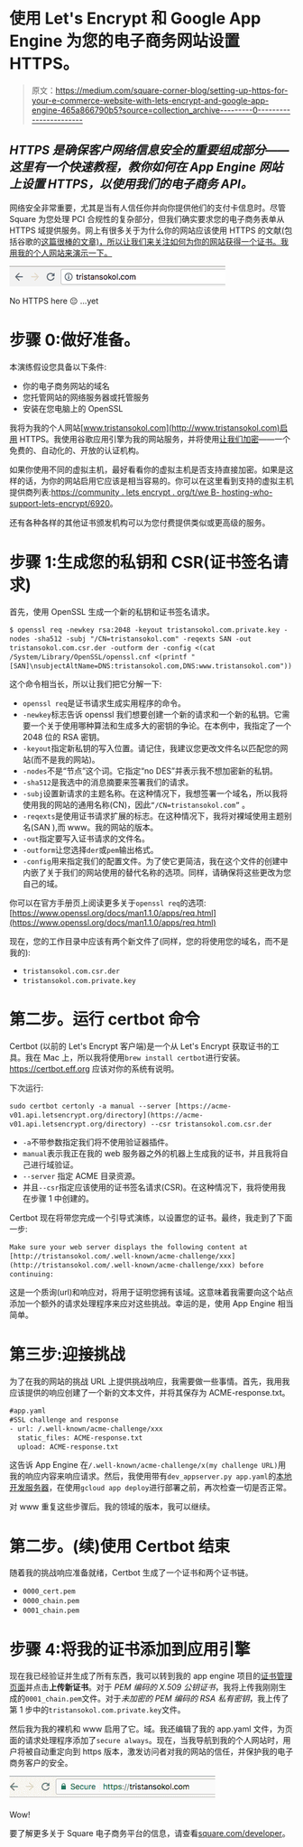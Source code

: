# 使用 Let's Encrypt 和 Google App Engine 为您的电子商务网站设置 HTTPS。

> 原文：<https://medium.com/square-corner-blog/setting-up-https-for-your-e-commerce-website-with-lets-encrypt-and-google-app-engine-465a866790b5?source=collection_archive---------0----------------------->

## *HTTPS 是确保客户网络信息安全的重要组成部分——这里有一个快速教程，教你如何在 App Engine 网站上设置 HTTPS，以使用我们的电子商务 API。*

网络安全非常重要，尤其是当有人信任你并向你提供他们的支付卡信息时。尽管 Square 为您处理 PCI 合规性的复杂部分，但我们确实要求您的电子商务表单从 HTTPS 域提供服务。网上有很多关于为什么你的网站应该使用 HTTPS 的文献(包括谷歌的[这篇很棒的文章)，所以让我们来关注如何为你的网站获得一个证书。我用我的个人网站来演示一下。](https://developers.google.com/web/fundamentals/security/encrypt-in-transit/why-https)

![](img/efe06d93705e8b983b6b42554765639d.png)

No HTTPS here 😔 …yet

# 步骤 0:做好准备。

本演练假设您具备以下条件:

*   你的电子商务网站的域名
*   您托管网站的网络服务器或托管服务
*   安装在您电脑上的 OpenSSL

我将为我的个人网站[www.tristansokol.com](http://www.tristansokol.com)启用 HTTPS。我使用谷歌应用引擎为我的网站服务，并将使用[让我们加密](https://letsencrypt.org/)——一个免费的、自动化的、开放的认证机构。

如果你使用不同的虚拟主机，最好看看你的虚拟主机是否支持直接加密。如果是这样的话，为你的网站启用它应该是相当容易的。你可以在这里看到支持的虚拟主机提供商列表:[https://community . lets encrypt . org/t/we B- hosting-who-support-lets-encrypt/6920](https://community.letsencrypt.org/t/web-hosting-who-support-lets-encrypt/6920)。

还有各种各样的其他证书颁发机构可以为您付费提供类似或更高级的服务。

# 步骤 1:生成您的私钥和 CSR(证书签名请求)

首先，使用 OpenSSL 生成一个新的私钥和证书签名请求。

```
$ openssl req -newkey rsa:2048 -keyout tristansokol.com.private.key -nodes -sha512 -subj "/CN=tristansokol.com" -reqexts SAN -out tristansokol.com.csr.der -outform der -config <(cat /System/Library/OpenSSL/openssl.cnf <(printf "[SAN]\nsubjectAltName=DNS:tristansokol.com,DNS:www.tristansokol.com"))
```

这个命令相当长，所以让我们把它分解一下:

*   `openssl req`是证书请求生成实用程序的命令。
*   `-newkey`标志告诉 openssl 我们想要创建一个新的请求和一个新的私钥。它需要一个关于使用哪种算法和生成多大的密钥的争论。在本例中，我指定了一个 2048 位的 RSA 密钥。
*   `-keyout`指定新私钥的写入位置。请记住，我建议您更改文件名以匹配您的网站(而不是我的网站)。
*   `-nodes`不是“节点”这个词。它指定“no DES”并表示我不想加密新的私钥。
*   `-sha512`是我选中的消息摘要来签署我们的请求。
*   `-subj`设置新请求的主题名称。在这种情况下，我想签署一个域名，所以我将使用我的网站的通用名称(CN)，因此`“/CN=tristansokol.com”` 。
*   `-reqexts`是使用证书请求扩展的标志。在这种情况下，我将对裸域使用主题别名(SAN ),而 www。我的网站的版本。
*   `-out`指定要写入证书请求的文件名。
*   `-outform`让您选择`der`或`pem`输出格式。
*   `-config`用来指定我们的配置文件。为了使它更简洁，我在这个文件的创建中内嵌了关于我们的网站使用的替代名称的选项。同样，请确保将这些更改为您自己的域。

你可以在官方手册页上阅读更多关于`openssl req`的选项:[https://www.openssl.org/docs/man1.1.0/apps/req.html](https://www.openssl.org/docs/man1.1.0/apps/req.html)

现在，您的工作目录中应该有两个新文件了(同样，您的将使用您的域名，而不是我的):

*   `tristansokol.com.csr.der`
*   `tristansokol.com.private.key`

# 第二步。运行 certbot 命令

Certbot (以前的 Let's Encrypt 客户端)是一个从 Let's Encrypt 获取证书的工具。我在 Mac 上，所以我将使用`brew install certbot`进行安装。https://certbot.eff.org 应该对你的系统有说明。

下次运行:

```
sudo certbot certonly -a manual --server [https://acme-v01.api.letsencrypt.org/directory](https://acme-v01.api.letsencrypt.org/directory) --csr tristansokol.com.csr.der
```

*   `-a`不带参数指定我们将不使用验证器插件。
*   `manual`表示我正在我的 web 服务器之外的机器上生成我的证书，并且我将自己进行域验证。
*   `--server` 指定 ACME 目录资源。
*   并且`--csr`指定应该使用的证书签名请求(CSR)。在这种情况下，我将使用我在步骤 1 中创建的。

Certbot 现在将带您完成一个引导式演练，以设置您的证书。最终，我走到了下面一步:

```
Make sure your web server displays the following content at [http://tristansokol.com/.well-known/acme-challenge/xxx](http://tristansokol.com/.well-known/acme-challenge/xxx) before continuing:
```

这是一个质询(url)和响应对，将用于证明您拥有该域。这意味着我需要向这个站点添加一个额外的请求处理程序来应对这些挑战。幸运的是，使用 App Engine 相当简单。

# 第三步:迎接挑战

为了在我的网站的挑战 URL 上提供挑战响应，我需要做一些事情。首先，我用我应该提供的响应创建了一个新的文本文件，并将其保存为 ACME-response.txt。

```
#app.yaml
#SSL challenge and response
- url: /.well-known/acme-challenge/xxx
  static_files: ACME-response.txt
  upload: ACME-response.txt
```

这告诉 App Engine 在`/.well-known/acme-challenge/x(my challenge URL)`用我的响应内容来响应请求。然后，我使用带有`dev_appserver.py app.yaml`的[本地开发服务器](https://cloud.google.com/appengine/docs/standard/php/tools/using-local-server#PHP_Running_the_development_web_server)，在使用`gcloud app deploy`进行部署之前，再次检查一切是否正常。

对 www 重复这些步骤后。我的领域的版本，我可以继续。

# 第二步。(续)使用 Certbot 结束

随着我的挑战响应准备就绪，Certbot 生成了一个证书和两个证书链。

*   `0000_cert.pem`
*   `0000_chain.pem`
*   `0001_chain.pem`

# 步骤 4:将我的证书添加到应用引擎

现在我已经验证并生成了所有东西，我可以转到我的 app engine 项目的[证书管理页面](https://console.developers.google.com/project/_/appengine/settings/certificates)并点击**上传新证书**。对于 *PEM 编码的 X.509 公钥证书*，我将上传我刚刚生成的`0001_chain.pem`文件。对于*未加密的 PEM 编码的 RSA 私有密钥*，我上传了第 1 步中的`tristansokol.com.private.key`文件。

然后我为我的裸机和 www 启用了它。域。我还编辑了我的 app.yaml 文件，为页面的请求处理程序添加了`secure always`。现在，当我导航到我的个人网站时，用户将被自动重定向到 https 版本，激发访问者对我的网站的信任，并保护我的电子商务客户的安全。

![](img/eda2790b2066899734e26350c6f9ff5a.png)

Wow!

要了解更多关于 Square 电子商务平台的信息，请查看[square.com/developer](https://squareup.com/developers)。